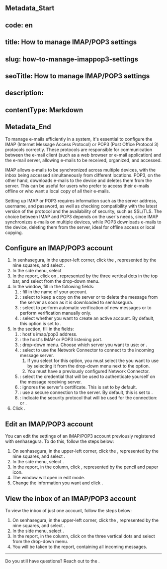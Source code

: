 ## Metadata_Start 
## code: en
## title: How to manage IMAP/POP3 settings 
## slug: how-to-manage-imappop3-settings 
## seoTitle: How to manage IMAP/POP3 settings 
## description:  
## contentType: Markdown 
## Metadata_End
To manage e-mails efficiently in a system, it's essential to configure the IMAP (Internet Message Access Protocol) or POP3 (Post Office Protocol 3\) protocols correctly. These protocols are responsible for communication between the e-mail client (such as a web browser or e-mail application) and the e-mail server, allowing e-mails to be received, organized, and accessed.

IMAP allows e-mails to be synchronized across multiple devices, with the inbox being accessed simultaneously from different locations. POP3, on the other hand, downloads e-mails to the device and deletes them from the server. This can be useful for users who prefer to access their e-mails offline or who want a local copy of all their e-mails.

Setting up IMAP or POP3 requires information such as the server address, username, and password, as well as checking compatibility with the latest version of the protocol and the availability of security, such as SSL/TLS. The choice between IMAP and POP3 depends on the user's needs, since IMAP synchronizes e-mails on multiple devices, while POP3 downloads e-mails to the device, deleting them from the server, ideal for offline access or local copying.

## Configure an IMAP/POP3 account

1. In senhasegura, in the upper-left corner, click the , represented by the nine squares, and select .  
2. In the side menu, select   
3. In the  report, click on , represented by the three vertical dots in the top bar, and select  from the drop-down menu.  
4. In the  window, fill in the following fields:  
   1. : fill in the name of your account.  
   2. : select  to keep a copy on the server or  to delete the message from the server as soon as it is downloaded to senhasegura.  
   3. : select  to perform automatic verification of new messages or  to perform verification manually only.  
   4. : select whether you want to create an active account. By default, this option is set to .  
5. In the  section, fill in the fields:  
   1. : host's imap/pop3 address.  
   2. : the host's IMAP or POP3 listening port.  
   3. : drop-down menu. Choose which server you want to use:  or .  
   4. : select  to use the Network Connector to connect to the incoming message server.  
      1. If you select  for this option, you must select the  you want to use by selecting it from the  drop-down menu next to the option.  
      2. You must have a previously configured Network Connector.  
   5. : select the credential that will be used to authenticate yourself on the message receiving server.  
   6. : ignores the server's certificate. This is set to  by default.  
   7. : use a secure connection to the server. By default, this is set to .  
   8. : indicate the security protocol that will be used for the connection:  or .  
6. Click .

## Edit an IMAP/POP3 account

You can edit the settings of an IMAP/POP3 account previously registered with senhasegura. To do this, follow the steps below:

1. On senhasegura, in the upper-left corner, click the , represented by the nine squares, and select .  
2. In the side menu, select .  
3. In the  report, in the  column, click , represented by the pencil and paper icon.  
4. The  window will open in edit mode.  
5. Change the information you want and click .

## View the inbox of an IMAP/POP3 account

To view the inbox of just one account, follow the steps below:

1. On senhasegura, in the upper-left corner, click the , represented by the nine squares, and select .  
2. In the side menu, select .  
3. In the  report, in the  column, click on the three vertical dots and select  from the drop-down menu.  
4. You will be taken to the  report, containing all incoming messages.

***

Do you still have questions? Reach out to the .